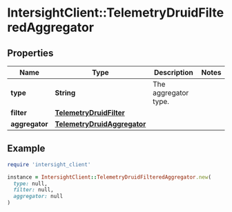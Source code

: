 # IntersightClient::TelemetryDruidFilteredAggregator

## Properties

| Name | Type | Description | Notes |
| ---- | ---- | ----------- | ----- |
| **type** | **String** | The aggregator type. |  |
| **filter** | [**TelemetryDruidFilter**](TelemetryDruidFilter.md) |  |  |
| **aggregator** | [**TelemetryDruidAggregator**](TelemetryDruidAggregator.md) |  |  |

## Example

```ruby
require 'intersight_client'

instance = IntersightClient::TelemetryDruidFilteredAggregator.new(
  type: null,
  filter: null,
  aggregator: null
)
```

